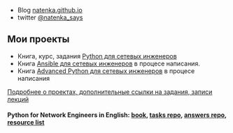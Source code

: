 * Blog [natenka.github.io](https://natenka.github.io/)
* twitter [@natenka_says](https://twitter.com/natenka_says)

## Мои проекты

* Книга, курс, задания [Python для сетевых инженеров](https://natenka.github.io/pyneng/)
* Книга [Ansible для сетевых инженеров](https://ansible-for-network-engineers.readthedocs.io) в процесе написания.
* Книга [Advanced Python для сетевых инженеров](https://advpyneng.readthedocs.io/ru/latest/) в процесе написания

[Подробнее о проектах, дополнительные ссылки на задания, записи лекций](https://natenka.github.io/projects/)

#### Python for Network Engineers in English: [book](https://pyneng.readthedocs.io/en/latest/), [tasks repo](https://github.com/natenka/pyneng-examples-exercises-en/), [answers repo](https://github.com/natenka/pyneng-answers-en/), [resource list](https://natenka.github.io/pyneng-resources-en/)

